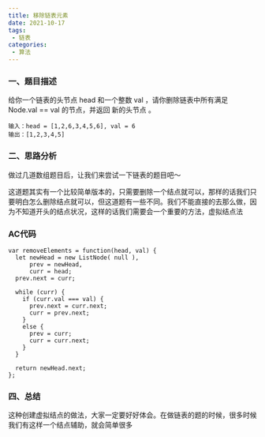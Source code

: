 ```yaml
---
title: 移除链表元素
date: 2021-10-17
tags:
 - 链表
categories: 
 - 算法
---
```


### 一、题目描述


给你一个链表的头节点 head 和一个整数 val ，请你删除链表中所有满足 Node.val == val 的节点，并返回 新的头节点 。 


```
输入：head = [1,2,6,3,4,5,6], val = 6
输出：[1,2,3,4,5]

```


###  二、思路分析


做过几道数组题目后，让我们来尝试一下链表的题目吧～

这道题其实有一个比较简单版本的，只需要删除一个结点就可以，那样的话我们只要明白怎么删除结点就可以，但这道题有一些不同。我们不能直接的去那么做，因为不知道开头的结点状况，这样的话我们需要会一个重要的方法，虚拟结点法



### AC代码

```
var removeElements = function(head, val) {
  let newHead = new ListNode( null ),
      prev = newHead,
      curr = head;
  prev.next = curr;
  
  while (curr) {
    if (curr.val === val) {
      prev.next = curr.next;
      curr = prev.next;
    }
    else {
      prev = curr;
      curr = curr.next;
    }
  }
  
  return newHead.next;
};

```


### 四、总结


这种创建虚拟结点的做法，大家一定要好好体会。在做链表的题的时候，很多时候我们有这样一个结点辅助，就会简单很多